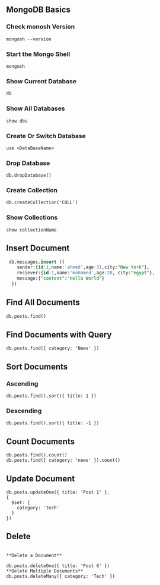 ## MongoDB Basics
### Check monosh Version
``` 
mongosh --version 
```

### Start the Mongo Shell
``` 
mongosh 
```

### Show Current Database
```
db 
```

### Show All Databases
```
show dbs 
``` 

### Create Or Switch Database
 ``` 
 use <DataBaseName> 
 ``` 

### Drop Database
 ``` 
 db.dropDatabase() 
 ``` 

### Create Collection
 ```
 db.createCollection('COLL') 
 ``` 

### Show Collections
 ``` 
 show collectionName 
 ```
## Insert Document

``` sql
 db.messages.insert ({ 
    sender:{id:1,name:'ahmed',age:31,city:"New York"}, 
    reciever:{id:1,name:'mohmmed',age:20, city:"egypt"},
    message:{"content":"Hello World"}
  })
```

## Find All Documents
``` sql
db.posts.find()
```

## Find Documents with Query

``` 
db.posts.find({ category: 'News' })
```

## Sort Documents
### Ascending
```
db.posts.find().sort({ title: 1 })
```
### Descending
```
db.posts.find().sort({ title: -1 })
```
## Count Documents
```
db.posts.find().count()
db.posts.find({ category: 'news' }).count()
```
## Update Document
```
db.posts.updateOne({ title: 'Post 1' },
{
  $set: {
    category: 'Tech'
  }
})
```
## Delete
```

**Delete a Document**

db.posts.deleteOne({ title: 'Post 6' })
**Delete Multiple Documents**
db.posts.deleteMany({ category: 'Tech' })
```
